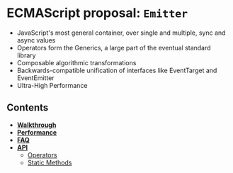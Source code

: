 # ECMAScript proposal: `Emitter`

* JavaScript's most general container, over single and multiple, sync and async values
* Operators form the Generics, a large part of the eventual standard library
* Composable algorithmic transformations
* Backwards-compatible unification of interfaces like EventTarget and EventEmitter
* Ultra-High Performance

## Contents

* [**Walkthrough**](/WALKTHROUGH.md)
* [**Performance**](/PERFORMANCE.md)
* [**FAQ**](/FAQ.md)
* [**API**](/API.md)
  * [Operators](/API.md#operators)
  * [Static Methods](/API.md#static-methods)